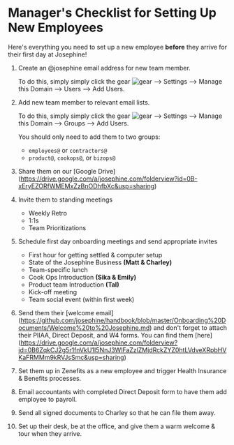 # Manager's Checklist for Setting Up New Employees

Here's everything you need to set up a new employee **before** they arrive for their first day at Josephine!

1. Create an @josephine email address for new team member.

   To do this, simply simply click the gear ![gear](https://lh3.googleusercontent.com/OGoJmEwzeVH0DaM5kG2oKS7yFNwjkeLRcc1ylGSicwaj9smx727TraNLXFALog=w72 "Gmail Gear") --> Settings --> Manage this Domain --> Users --> Add Users. 
2. Add new team member to relevant email lists.

    To do this, simply simply click the gear ![gear](https://lh3.googleusercontent.com/OGoJmEwzeVH0DaM5kG2oKS7yFNwjkeLRcc1ylGSicwaj9smx727TraNLXFALog=w72 "Gmail Gear") --> Settings --> Manage this Domain --> Groups --> Add Users. 
    
    You should only need to add them to two groups: 
   * `employees@` or `contractors@`
   * `product@`, `cookops@`, or `bizops@`
2. Share them on our [Google Drive] (https://drive.google.com/a/josephine.com/folderview?id=0B-xEryEZORfWMEMxZzBnODhfbXc&usp=sharing)
3. Invite them to standing meetings

   * Weekly Retro
   * 1:1s
   * Team Prioritizations
4. Schedule first day onboarding meetings and send appropriate invites

   * First hour for getting settled & computer setup
   * State of the Josephine Business **(Matt & Charley)**
   * Team-specific lunch
   * Cook Ops Introduction **(Sika & Emily)**
   * Product team Introduction **(Tal)**
   * Kick-off meeting
   * Team social event (within first week)
4. Send them their [welcome email] (https://github.com/josephine/handbook/blob/master/Onboarding%20Documents/Welcome%20to%20Josephine.md) and don't forget to attach their PIIAA, Direct Deposit, and W4 forms. You can find them [here] (https://drive.google.com/a/josephine.com/folderview?id=0B6ZqkCJ2g5r1fnVkU1I5NnJ3WlFaZzlZMjdRckZYZ0htLVdveXRpbHVKaFRMMm9kRVJsSmc&usp=sharing)

5. Set them up in Zenefits as a new employee and trigger Health Insurance & Benefits processes.

6. Email accountants with completed Direct Deposit form to have them add employee to payroll.

7. Send all signed documents to Charley so that he can file them away. 

5. Set up their desk, be at the office, and give them a warm welcome & tour when they arrive. 
